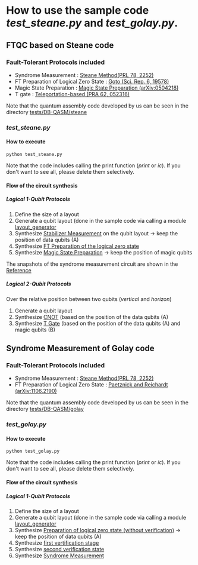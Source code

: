 # How to use the sample code *test\_steane.py* and *test\_golay.py*.

## FTQC based on Steane code 
### Fault-Tolerant Protocols included
- Syndrome Measurement : [Steane Method(PRL 78, 2252)](https://journals.aps.org/prl/abstract/10.1103/PhysRevLett.78.2252)
- FT Preparation of Logical Zero State : [Goto (Sci. Rep. 6, 19578)](https://www.nature.com/articles/srep19578) 
- Magic State Preparation : [Magic State Preparation (arXiv:0504218)](https://arxiv.org/abs/quant-ph/0504218)
- T gate : [Teleportation-based (PRA 62, 052316)](https://journals.aps.org/pra/abstract/10.1103/PhysRevA.62.052316)

Note that the quantum assembly code developed by us can be seen in the directory [tests/DB-QASM/steane](../tests/DB-QASM/steane)

### *test\_steane.py*
#### How to execute
```
python test_steane.py
```
Note that the code includes calling the print function (*print* or *ic*). If you don't want to see all, please delete them selectively.

#### Flow of the circuit synthesis

##### Logical 1-Qubit Protocols
  1. Define the size of a layout
  2. Generate a qubit layout (done in the sample code via calling a module [layout_generator](../tests/layout_generator.py)
  3. Synthesize [Stabilizer Measurement](../tests/DB-QASM/steane/Stabilizer_Measure_steaneEC.qasmf) on the qubit layout -> keep the position of data qubits (A)
  4. Synthesize [FT Preparation of the logical zero state](../tests/DB-QASM/steane/PrepZ.qasmf)
  5. Synthesize [Magic State Preparation](../tests/DB-QASM/steane/Prepare_Magic_State.qasmf) -> keep the position of magic qubits

The snapshots of the syndrome measurement circuit are shown in the [Reference](https://arxiv.org/abs/2206.02691)

##### Logical 2-Qubit Protocols
  Over the relative position between two qubits (*vertical* and *horizon*) 
  1. Generate a qubit layout
  2. Synthesize [CNOT](../tests/DB-QASM/steane/CNOT.qasmf) (based on the position of the data qubits (A)
  3. Synthesize [T Gate](../tests/DB-QASM/steane/T.qasmf) (based on the position of the data qubits (A) and magic qubits (B)

## Syndrome Measurement of Golay code
### Fault-Tolerant Protocols included
- Syndrome Measurement : [Steane Method(PRL 78, 2252)](https://journals.aps.org/prl/abstract/10.1103/PhysRevLett.78.2252)
- FT Preparation of Logical Zero State : [Paetznick and Reichardt (arXiv:1106.2190)](https://arxiv.org/abs/1106.2190) 

Note that the quantum assembly code developed by us can be seen in the directory [tests/DB-QASM/golay](../tests/DB-QASM/golay)

### *test\_golay.py*
#### How to execute
```
python test_golay.py
```
Note that the code includes calling the print function (*print* or *ic*). If you don't want to see all, please delete them selectively.

#### Flow of the circuit synthesis

##### Logical 1-Qubit Protocols
  1. Define the size of a layout
  2. Generate a qubit layout (done in the sample code via calling a module [layout_generator](../tests/layout_generator.py)
  3. Synthesize [Preparation of logical zero state (without verification)](../tests/DB-QASM/golay/prepare_zero_state.qasmf) -> keep the position of data qubits (A)
  4. Synthesize [first vertification stage](../tests/DB-QASM/golay/verification_first.qasmf)
  5. Synthesize [second verification state](../tests/DB-QASM/golay/verification_first.qasmf)
  6. Synthesize [Syndrome Measurement](../tests/DB-QASM/golay/syndrome_measurement.qasmf)

